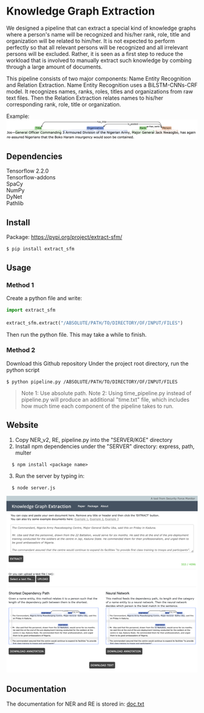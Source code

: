 # Knowledge Graph Extraction

We designed a pipeline that can extract a special kind of knowledge graphs where a person's name will be recognized and his/her rank, role, title and organization will be related to him/her. It is not expected to perform perfectly so that all relevant persons will be recognized and all irrelevant persons will be excluded. Rather, it is seen as a first step to reduce the workload that is involved to manually extract such knowledge by combing through a large amount of documents.

This pipeline consists of two major components: Name Entity Recognition and Relation Extraction. Name Entity Recognition uses a BiLSTM-CNNs-CRF model. It recognizes names, ranks, roles, titles and organizations from raw text files. Then the Relation Extraction relates names to his/her corresponding rank, role, title or organization.

Example:
![Example](images/brat_stn.png)

## Dependencies
Tensorflow 2.2.0 <br>
Tensorflow-addons <br>
SpaCy <br>
NumPy <br>
DyNet <br>
Pathlib <br>

## Install
Package: https://pypi.org/project/extract-sfm/
```shell
$ pip install extract_sfm
```


## Usage

### Method 1

Create a python file and write:
```python
import extract_sfm

extract_sfm.extract("/ABSOLUTE/PATH/TO/DIRECTORY/OF/INPUT/FILES")
```
Then run the python file. This may take a while to finish.

### Method 2

Download this Github repository
Under the project root directory, run the python script

```shell
$ python pipeline.py /ABSOLUTE/PATH/TO/DIRECTORY/OF/INPUT/FILES
```
> Note 1: Use absolute path.
> Note 2: Using time_pipeline.py instead of pipeline.py will produce an additional "time.txt" file, which includes how much time each component of the pipeline takes to run.


## Website
1. Copy NER_v2, RE, pipeline.py into the "SERVER/KGE" directory
2. Install npm dependencies under the "SERVER" directory: express, path, multer
```
  $ npm install <package name>
```
3. Run the server by typing in:
```
  $ node server.js
```

![Example](images/website.png)


## Documentation
The documentation for NER and RE is stored in: [doc.txt](doc.txt)
